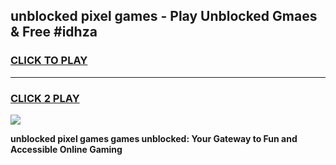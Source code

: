 
## unblocked pixel games - Play Unblocked Gmaes & Free #idhza
<h3>
<a href="https://premium.freeplayer.one?title=unblocked_pixel_games&ref=01M">CLICK TO PLAY</a></h3>
<hr>

<h3>
<a href="https://premium.freeplayer.one?title=unblocked_pixel_games&ref=01M">CLICK 2 PLAY</a>
  
</h3>

<a href="https://premium.freeplayer.one?title=unblocked_pixel_games&ref=01M"><img src="https://clearcache.store/games.png"></a>


**unblocked pixel games games unblocked: Your Gateway to Fun and Accessible Online Gaming**
